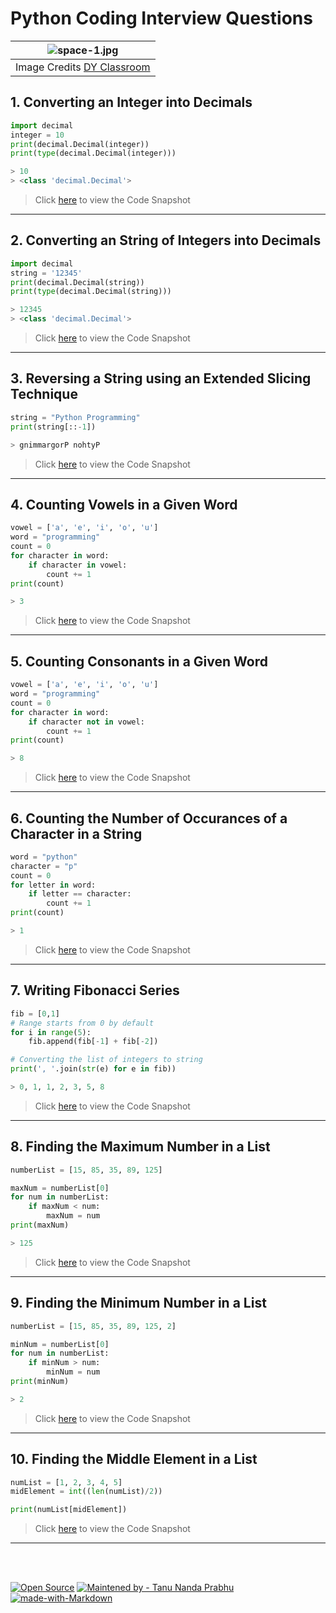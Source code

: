 # Python Coding Interview Questions

<!-- Feature Image -->
| ![space-1.jpg](https://dyclassroom.com/image/topic/python/logo.png) | 
|:--:| 
| Image Credits [DY Classroom](https://dyclassroom.com/python/python-introduction) |

<!-- Content-->

## 1. Converting an Integer into Decimals

```python
import decimal
integer = 10
print(decimal.Decimal(integer))
print(type(decimal.Decimal(integer)))

> 10
> <class 'decimal.Decimal'>

```

> Click [here](https://github.com/Tanu-N-Prabhu/Python/blob/master/Code%20Snapshots%20%F0%9F%93%B7/Python_Integer_to_Decimal.png) to view the Code Snapshot

---

## 2. Converting an String of Integers into Decimals

```python
import decimal
string = '12345'
print(decimal.Decimal(string))
print(type(decimal.Decimal(string)))

> 12345
> <class 'decimal.Decimal'>

```

> Click [here](https://github.com/Tanu-N-Prabhu/Python/blob/master/Code%20Snapshots%20%F0%9F%93%B7/Python_String_to_Decimal.png) to view the Code Snapshot

---

## 3. Reversing a String using an Extended Slicing Technique

```python
string = "Python Programming"
print(string[::-1])

> gnimmargorP nohtyP

```

> Click [here](https://github.com/Tanu-N-Prabhu/Python/blob/master/Code%20Snapshots%20%F0%9F%93%B7/Python_String_Reversal.png) to view the Code Snapshot

---


## 4. Counting Vowels in a Given Word

```python
vowel = ['a', 'e', 'i', 'o', 'u']
word = "programming"
count = 0
for character in word:
    if character in vowel:
        count += 1
print(count)

> 3
```

> Click [here](https://github.com/Tanu-N-Prabhu/Python/blob/master/Code%20Snapshots%20%F0%9F%93%B7/Python_Vowel_Count.png) to view the Code Snapshot

---

## 5. Counting Consonants in a Given Word

```python
vowel = ['a', 'e', 'i', 'o', 'u']
word = "programming"
count = 0
for character in word:
    if character not in vowel:
        count += 1
print(count)

> 8
```

> Click [here](https://github.com/Tanu-N-Prabhu/Python/blob/master/Code%20Snapshots%20%F0%9F%93%B7/Python_Consonant_Count.png) to view the Code Snapshot

---


## 6. Counting the Number of Occurances of a Character in a String

```python
word = "python"
character = "p"
count = 0
for letter in word:
    if letter == character:
        count += 1
print(count)

> 1
```

> Click [here](https://github.com/Tanu-N-Prabhu/Python/blob/master/Code%20Snapshots%20%F0%9F%93%B7/Python_Character_Occurance_Count.png) to view the Code Snapshot

---

## 7. Writing Fibonacci Series

```python
fib = [0,1]
# Range starts from 0 by default
for i in range(5):  
    fib.append(fib[-1] + fib[-2]) 

# Converting the list of integers to string
print(', '.join(str(e) for e in fib))

> 0, 1, 1, 2, 3, 5, 8

```

> Click [here](https://github.com/Tanu-N-Prabhu/Python/blob/master/Code%20Snapshots%20%F0%9F%93%B7/Python_Fibonacci_Series.png) to view the Code Snapshot

---

## 8. Finding the Maximum Number in a List

```python
numberList = [15, 85, 35, 89, 125]

maxNum = numberList[0]
for num in numberList:
    if maxNum < num:
        maxNum = num
print(maxNum)

> 125

```

> Click [here](https://github.com/Tanu-N-Prabhu/Python/blob/master/Code%20Snapshots%20%F0%9F%93%B7/Python_Max_Number_List.png) to view the Code Snapshot

---

## 9. Finding the Minimum Number in a List

```python
numberList = [15, 85, 35, 89, 125, 2]

minNum = numberList[0]
for num in numberList:
    if minNum > num:
        minNum = num
print(minNum)

> 2

```

> Click [here](https://github.com/Tanu-N-Prabhu/Python/blob/master/Code%20Snapshots%20%F0%9F%93%B7/Python_Max_Number_List.png) to view the Code Snapshot

---


## 10. Finding the Middle Element in a List

```python
numList = [1, 2, 3, 4, 5]
midElement = int((len(numList)/2)) 

print(numList[midElement])
```

> Click [here](https://github.com/Tanu-N-Prabhu/Python/blob/master/Code%20Snapshots%20%F0%9F%93%B7/Python_Middle_Element_List.png) to view the Code Snapshot

---





<br>
<br>

[![Open Source](https://badges.frapsoft.com/os/v1/open-source.svg?v=103)](https://opensource.org/)
[![Maintened by - Tanu Nanda Prabhu](https://img.shields.io/badge/Maintained%20by-Tanu%20Nanda%20Prabhu-red)](https://tanu-n-prabhu.github.io/myWebsite.io/)
[![made-with-Markdown](https://img.shields.io/badge/Made%20with-Markdown-1f425f.svg)](http://commonmark.org)

























